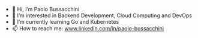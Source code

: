 - 👋 Hi, I’m Paolo Bussacchini  
- 👀 I’m interested in Backend Development, Cloud Computing and DevOps
- 🌱 I’m currently learning Go and Kubernetes
- 📫 How to reach me: www.linkedin.com/in/paolo-bussacchini


<!---
paolobussacchini-smeup/paolobussacchini-smeup is a ✨ special ✨ repository because its `README.md` (this file) appears on your GitHub profile.
You can click the Preview link to take a look at your changes.
--->
